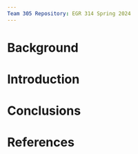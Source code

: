 ```yaml
---
Team 305 Repository: EGR 314 Spring 2024
---
```


# Background

# Introduction

# Conclusions

# References
